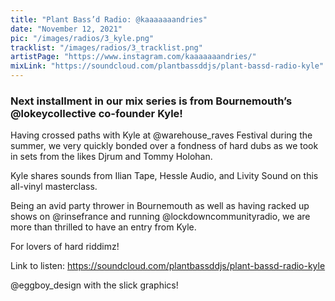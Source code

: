 ```yaml
---
title: "Plant Bass’d Radio: @kaaaaaaandries"
date: "November 12, 2021"
pic: "/images/radios/3_kyle.png"
tracklist: "/images/radios/3_tracklist.png"
artistPage: "https://www.instagram.com/kaaaaaaandries/"
mixLink: "https://soundcloud.com/plantbassddjs/plant-bassd-radio-kyle"
---
```


### Next installment in our mix series is from Bournemouth’s @lokeycollective co-founder Kyle!

Having crossed paths with Kyle at @warehouse_raves Festival during the summer, we very quickly bonded over a fondness of hard dubs as we took in sets from the likes Djrum and Tommy Holohan.

Kyle shares sounds from Ilian Tape, Hessle Audio, and Livity Sound on this all-vinyl masterclass.

Being an avid party thrower in Bournemouth as well as having racked up shows on @rinsefrance and running @lockdowncommunityradio, we are more than thrilled to have an entry from Kyle.

For lovers of hard riddimz!

Link to listen: https://soundcloud.com/plantbassddjs/plant-bassd-radio-kyle

@eggboy_design with the slick graphics!
